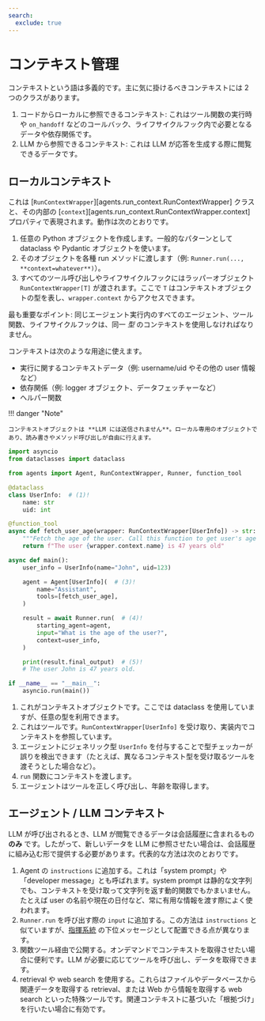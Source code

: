 ```yaml
---
search:
  exclude: true
---
```

# コンテキスト管理

コンテキストという語は多義的です。主に気に掛けるべきコンテキストには 2 つのクラスがあります。

1. コードからローカルに参照できるコンテキスト: これはツール関数の実行時や `on_handoff` などのコールバック、ライフサイクルフック内で必要となるデータや依存関係です。  
2. LLM から参照できるコンテキスト: これは LLM が応答を生成する際に閲覧できるデータです。

## ローカルコンテキスト

これは [`RunContextWrapper`][agents.run_context.RunContextWrapper] クラスと、その内部の [`context`][agents.run_context.RunContextWrapper.context] プロパティで表現されます。動作は次のとおりです。

1. 任意の Python オブジェクトを作成します。一般的なパターンとして dataclass や Pydantic オブジェクトを使います。  
2. そのオブジェクトを各種 run メソッドに渡します（例: `Runner.run(..., **context=whatever**)`）。  
3. すべてのツール呼び出しやライフサイクルフックにはラッパーオブジェクト `RunContextWrapper[T]` が渡されます。ここで `T` はコンテキストオブジェクトの型を表し、`wrapper.context` からアクセスできます。  

最も重要なポイント: 同じエージェント実行内のすべてのエージェント、ツール関数、ライフサイクルフックは、同一 _型_ のコンテキストを使用しなければなりません。

コンテキストは次のような用途に使えます。

-   実行に関するコンテキストデータ（例: username/uid やその他の user 情報など）  
-   依存関係（例: logger オブジェクト、データフェッチャーなど）  
-   ヘルパー関数  

!!! danger "Note"

    コンテキストオブジェクトは **LLM には送信されません**。ローカル専用のオブジェクトであり、読み書きやメソッド呼び出しが自由に行えます。

```python
import asyncio
from dataclasses import dataclass

from agents import Agent, RunContextWrapper, Runner, function_tool

@dataclass
class UserInfo:  # (1)!
    name: str
    uid: int

@function_tool
async def fetch_user_age(wrapper: RunContextWrapper[UserInfo]) -> str:  # (2)!
    """Fetch the age of the user. Call this function to get user's age information."""
    return f"The user {wrapper.context.name} is 47 years old"

async def main():
    user_info = UserInfo(name="John", uid=123)

    agent = Agent[UserInfo](  # (3)!
        name="Assistant",
        tools=[fetch_user_age],
    )

    result = await Runner.run(  # (4)!
        starting_agent=agent,
        input="What is the age of the user?",
        context=user_info,
    )

    print(result.final_output)  # (5)!
    # The user John is 47 years old.

if __name__ == "__main__":
    asyncio.run(main())
```

1. これがコンテキストオブジェクトです。ここでは dataclass を使用していますが、任意の型を利用できます。  
2. これはツールです。`RunContextWrapper[UserInfo]` を受け取り、実装内でコンテキストを参照しています。  
3. エージェントにジェネリック型 `UserInfo` を付与することで型チェッカーが誤りを検出できます（たとえば、異なるコンテキスト型を受け取るツールを渡そうとした場合など）。  
4. `run` 関数にコンテキストを渡します。  
5. エージェントはツールを正しく呼び出し、年齢を取得します。  

## エージェント / LLM コンテキスト

LLM が呼び出されるとき、LLM が閲覧できるデータは会話履歴に含まれるもの **のみ** です。したがって、新しいデータを LLM に参照させたい場合は、会話履歴に組み込む形で提供する必要があります。代表的な方法は次のとおりです。

1. Agent の `instructions` に追加する。これは「system prompt」や「developer message」とも呼ばれます。system prompt は静的な文字列でも、コンテキストを受け取って文字列を返す動的関数でもかまいません。たとえば user の名前や現在の日付など、常に有用な情報を渡す際によく使われます。  
2. `Runner.run` を呼び出す際の `input` に追加する。この方法は `instructions` と似ていますが、[指揮系統](https://cdn.openai.com/spec/model-spec-2024-05-08.html#follow-the-chain-of-command) の下位メッセージとして配置できる点が異なります。  
3. 関数ツール経由で公開する。オンデマンドでコンテキストを取得させたい場合に便利です。LLM が必要に応じてツールを呼び出し、データを取得できます。  
4. retrieval や web search を使用する。これらはファイルやデータベースから関連データを取得する retrieval、または Web から情報を取得する web search といった特殊ツールです。関連コンテキストに基づいた「根拠づけ」を行いたい場合に有効です。